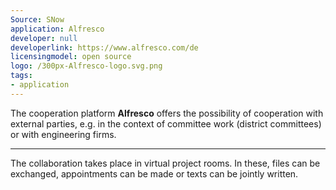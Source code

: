 ```yaml
---
Source: SNow
application: Alfresco
developer: null
developerlink: https://www.alfresco.com/de
licensingmodel: open source
logo: /300px-Alfresco-logo.svg.png
tags:
- application
---
```

The cooperation platform __Alfresco__ offers the possibility of cooperation with external parties, e.g. in the context of committee work (district committees) or with engineering firms.

---

The collaboration takes place in virtual project rooms. In these, files can be exchanged, appointments can be made or texts can be jointly written. 



